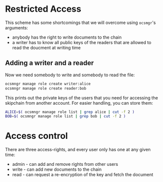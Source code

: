 
# Restricted Access

This scheme has some shortcomings that we will overcome using `ocsmgr`'s
arguments:

- anybody has the right to write documents to the chain
- a writer has to know all public keys of the readers that are allowed
to read the doucment at writing time

## Adding a writer and a reader

Now we need somebody to write and somebody to read the file:

```bash
ocsmngr manage role create writer:alice
ocsmngr manage role create reader:bob
```

This prints out the private keys of the users that you need for accessing the
skipchain from another account. For easier handling, you can store them:

```bash
ALICE=$( ocsmngr manage role list | grep alice | cut -f 2 )
BOB=$( ocsmngr manage role list | grep bob | cut -f 2 )
```

# Access control

There are three access-rights, and every user only has one at any given time:
- admin - can add and remove rights from other users
- write - can add new documents to the chain
- read - can request a re-encryption of the key and fetch the document
